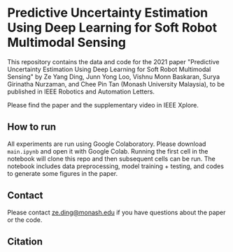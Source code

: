 # Predictive Uncertainty Estimation Using Deep Learning for Soft Robot Multimodal Sensing

This repository contains the data and code for the 2021 paper "Predictive Uncertainty Estimation Using Deep Learning for Soft Robot Multimodal Sensing" by Ze Yang Ding, Junn Yong Loo, Vishnu Monn Baskaran, Surya Girinatha Nurzaman, and Chee Pin Tan (Monash University Malaysia), to be published in IEEE Robotics and Automation Letters.

Please find the paper and the supplementary video in IEEE Xplore.

## How to run

All experiments are run using Google Colaboratory. Please download `main.ipynb` and open it with Google Colab. Running the first cell in the notebook will clone this repo and then subsequent cells can be run. The notebook includes data preprocessing, model training + testing, and codes to generate some figures in the paper.

## Contact
Please contact ze.ding@monash.edu if you have questions about the paper or the code.

## Citation
```

```
